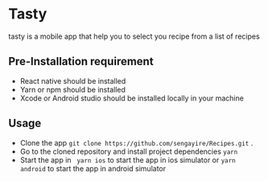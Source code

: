 # Tasty 

tasty is a mobile app that help you to select you recipe from a list  of recipes

## Pre-Installation requirement
- React native should be installed
- Yarn or npm should be installed
- Xcode or Android studio should be installed  locally in your  machine

## Usage
 - Clone the app ``` git clone https://github.com/sengayire/Recipes.git ``` .
 - Go to the cloned repository and install project dependencies ```yarn```
 - Start the app in ``` yarn ios```  to start the app in ios  simulator or    ```yarn android``` to  start the app in android simulator

